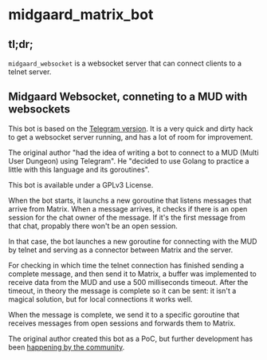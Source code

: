 # midgaard_matrix_bot

## tl;dr;

`midgaard_websocket` is a websocket server that can connect clients to a telnet server.

## Midgaard Websocket, conneting to a MUD with websockets

This bot is based on the [Telegram version](https://github.com/HappyTetrahedron/midgaard_bot). It is a very quick and dirty hack to get a websocket server running, and has a lot of room for improvement.

The original author "had the idea of writing a bot to connect to a MUD (Multi User Dungeon) using Telegram".
He "decided to use Golang to practice a little with this language and its goroutines".

This bot is available under a GPLv3 License.

When the bot starts, it launchs a new goroutine that listens messages that arrive from Matrix. When a message arrives, it checks if there is an open session for the chat owner of the message. If it's the first message from that chat, propably there won't be an open session.

In that case, the bot launches a new goroutine for connecting with the MUD by telnet and serving as a connector between Matrix and the server.

For checking in which time the telnet connection has finished sending a complete message, and then send it to Matrix, a buffer was implemented to receive data from the MUD and use a 500 milliseconds timeout. After the timeout, in theory the message is complete so it can be sent: it isn't a magical solution, but for local connections it works well.

When the message is complete, we send it to a specific goroutine that receives messages from open sessions and forwards them to Matrix.

The original author created this bot as a PoC, but further development has been [happening by the community](https://github.com/HappyTetrahedron/midgaard_bot).
